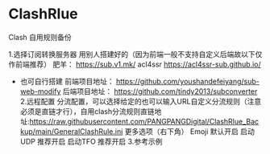 # ClashRlue
Clash 自用规则备份

1.选择订阅转换服务器
  用别人搭建好的（因为前端一般不支持自定义后端故以下仅作前端推荐）
    肥羊： https://sub.v1.mk/
    acl4ssr https://acl4ssr-sub.github.io/
  - 也可自行搭建
      前端项目地址： https://github.com/youshandefeiyang/sub-web-modify
      后端项目地址： https://github.com/tindy2013/subconverter
2.远程配置
    分流配置，可以选择给定的也可以输入URL自定义分流规则（注意必须是直链才行），自用clash分流规则直链地址:https://raw.githubusercontent.com/PANGPANGDigital/ClashRlue_Backup/main/GeneralClashRule.ini
    更多选项（右下角）
        Emoji 默认开启
        启动UDP 推荐开启
        启动TFO 推荐开启
3.参考示例
